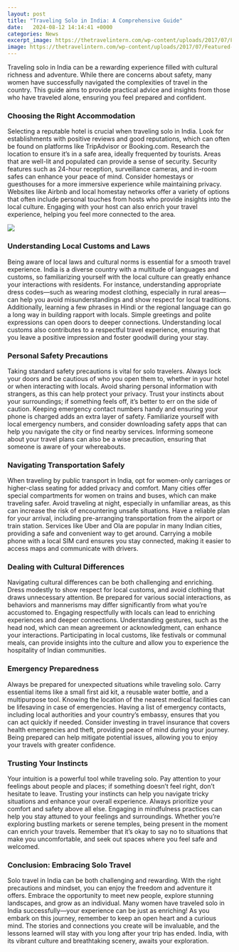 ```yaml
---
layout: post
title: "Traveling Solo in India: A Comprehensive Guide"
date:   2024-08-12 14:14:41 +0000
categories: News
excerpt_image: https://thetravelintern.com/wp-content/uploads/2017/07/Featured-First-Timers-Guide-to-India.jpg
image: https://thetravelintern.com/wp-content/uploads/2017/07/Featured-First-Timers-Guide-to-India.jpg
---
```


Traveling solo in India can be a rewarding experience filled with cultural richness and adventure. While there are concerns about safety, many women have successfully navigated the complexities of travel in the country. This guide aims to provide practical advice and insights from those who have traveled alone, ensuring you feel prepared and confident.
### Choosing the Right Accommodation
Selecting a reputable hotel is crucial when traveling solo in India. Look for establishments with positive reviews and good reputations, which can often be found on platforms like TripAdvisor or Booking.com. Research the location to ensure it’s in a safe area, ideally frequented by tourists. Areas that are well-lit and populated can provide a sense of security.
Security features such as 24-hour reception, surveillance cameras, and in-room safes can enhance your peace of mind. Consider homestays or guesthouses for a more immersive experience while maintaining privacy. Websites like Airbnb and local homestay networks offer a variety of options that often include personal touches from hosts who provide insights into the local culture. Engaging with your host can also enrich your travel experience, helping you feel more connected to the area.

![](https://thetravelintern.com/wp-content/uploads/2017/07/Featured-First-Timers-Guide-to-India.jpg)
### Understanding Local Customs and Laws
Being aware of local laws and cultural norms is essential for a smooth travel experience. India is a diverse country with a multitude of languages and customs, so familiarizing yourself with the local culture can greatly enhance your interactions with residents. For instance, understanding appropriate dress codes—such as wearing modest clothing, especially in rural areas—can help you avoid misunderstandings and show respect for local traditions.
Additionally, learning a few phrases in Hindi or the regional language can go a long way in building rapport with locals. Simple greetings and polite expressions can open doors to deeper connections. Understanding local customs also contributes to a respectful travel experience, ensuring that you leave a positive impression and foster goodwill during your stay.
### Personal Safety Precautions
Taking standard safety precautions is vital for solo travelers. Always lock your doors and be cautious of who you open them to, whether in your hotel or when interacting with locals. Avoid sharing personal information with strangers, as this can help protect your privacy. Trust your instincts about your surroundings; if something feels off, it’s better to err on the side of caution.
Keeping emergency contact numbers handy and ensuring your phone is charged adds an extra layer of safety. Familiarize yourself with local emergency numbers, and consider downloading safety apps that can help you navigate the city or find nearby services. Informing someone about your travel plans can also be a wise precaution, ensuring that someone is aware of your whereabouts.
### Navigating Transportation Safely
When traveling by public transport in India, opt for women-only carriages or higher-class seating for added privacy and comfort. Many cities offer special compartments for women on trains and buses, which can make traveling safer. Avoid traveling at night, especially in unfamiliar areas, as this can increase the risk of encountering unsafe situations.
Have a reliable plan for your arrival, including pre-arranging transportation from the airport or train station. Services like Uber and Ola are popular in many Indian cities, providing a safe and convenient way to get around. Carrying a mobile phone with a local SIM card ensures you stay connected, making it easier to access maps and communicate with drivers.
### Dealing with Cultural Differences
Navigating cultural differences can be both challenging and enriching. Dress modestly to show respect for local customs, and avoid clothing that draws unnecessary attention. Be prepared for various social interactions, as behaviors and mannerisms may differ significantly from what you’re accustomed to.
Engaging respectfully with locals can lead to enriching experiences and deeper connections. Understanding gestures, such as the head nod, which can mean agreement or acknowledgment, can enhance your interactions. Participating in local customs, like festivals or communal meals, can provide insights into the culture and allow you to experience the hospitality of Indian communities.
### Emergency Preparedness
Always be prepared for unexpected situations while traveling solo. Carry essential items like a small first aid kit, a reusable water bottle, and a multipurpose tool. Knowing the location of the nearest medical facilities can be lifesaving in case of emergencies. Having a list of emergency contacts, including local authorities and your country’s embassy, ensures that you can act quickly if needed.
Consider investing in travel insurance that covers health emergencies and theft, providing peace of mind during your journey. Being prepared can help mitigate potential issues, allowing you to enjoy your travels with greater confidence.
### Trusting Your Instincts
Your intuition is a powerful tool while traveling solo. Pay attention to your feelings about people and places; if something doesn’t feel right, don’t hesitate to leave. Trusting your instincts can help you navigate tricky situations and enhance your overall experience. Always prioritize your comfort and safety above all else.
Engaging in mindfulness practices can help you stay attuned to your feelings and surroundings. Whether you’re exploring bustling markets or serene temples, being present in the moment can enrich your travels. Remember that it’s okay to say no to situations that make you uncomfortable, and seek out spaces where you feel safe and welcomed.
### Conclusion: Embracing Solo Travel
Solo travel in India can be both challenging and rewarding. With the right precautions and mindset, you can enjoy the freedom and adventure it offers. Embrace the opportunity to meet new people, explore stunning landscapes, and grow as an individual. Many women have traveled solo in India successfully—your experience can be just as enriching!
As you embark on this journey, remember to keep an open heart and a curious mind. The stories and connections you create will be invaluable, and the lessons learned will stay with you long after your trip has ended. India, with its vibrant culture and breathtaking scenery, awaits your exploration.
